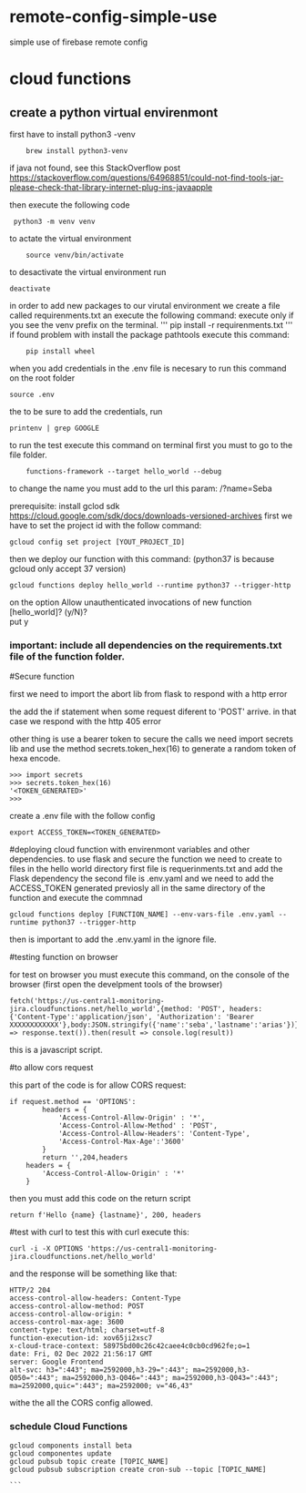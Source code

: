 # remote-config-simple-use
simple use of firebase remote config


# cloud functions

## create a python virtual envirenmont

first have to install python3 -venv

```
    brew install python3-venv 
```

if java not found, see this StackOverflow post https://stackoverflow.com/questions/64968851/could-not-find-tools-jar-please-check-that-library-internet-plug-ins-javaapple

then execute the following code 
```
 python3 -m venv venv
```

to actate the virtual environment
```
    source venv/bin/activate
```

to desactivate the virtual environment
run
```
deactivate

```

in order to add new packages to our virutal environment we create a  file called requirenments.txt an execute the following command:
execute only if you see the venv prefix on the terminal.
'''
    pip install -r requirenments.txt
'''
if found problem with install the package pathtools execute this command:

```
    pip install wheel
```

when you add credentials in the .env file is necesary to run this command
on the root folder

```
source .env
```

the to be sure to add the credentials, run

```
printenv | grep GOOGLE
```

to run the test execute this command on terminal
first you must to go to the file folder.

```
    functions-framework --target hello_world --debug
```
to change the name you must add to the url this param: /?name=Seba

prerequisite: install gclod sdk https://cloud.google.com/sdk/docs/downloads-versioned-archives
first we have to set the project id with the follow command:
```
gcloud config set project [YOUT_PROJECT_ID]
```
then we deploy our function with this command:
(python37 is because gcloud only accept 37 version)
```
gcloud functions deploy hello_world --runtime python37 --trigger-http
```
on the option Allow unauthenticated invocations of new function [hello_world]? (y/N)?  
put y

### important: include all dependencies on the requirements.txt file of the function folder.

#Secure function

first we need to import the abort lib from flask to respond with a http error

the add the if statement when some request diferent to 'POST' arrive. 
in that case we respond with the http 405 error

other thing is use a bearer token to secure the calls
we need import secrets lib and use the method secrets.token_hex(16) to generate a random token of hexa encode.
```
>>> import secrets
>>> secrets.token_hex(16)
'<TOKEN_GENERATED>'
>>> 
```

create a .env file with the follow config
```
export ACCESS_TOKEN=<TOKEN_GENERATED>
````



#deploying cloud function with envirenmont variables and other dependencies.
to use flask and secure the function we need to create to files in the hello world directory
first file is requerinments.txt and add the Flask dependency
the second file is .env.yaml and we need to add the ACCESS_TOKEN generated previosly 
all in the same directory of the function
and execute the commnad

```
gcloud functions deploy [FUNCTION_NAME] --env-vars-file .env.yaml --runtime python37 --trigger-http
```

then is important to add the .env.yaml in the ignore file.

#testing function on browser

for test on browser you must execute this command, on the console of the browser (first open the develpment tools of the browser)

```
fetch('https://us-central1-monitoring-jira.cloudfunctions.net/hello_world',{method: 'POST', headers: {'Content-Type':'application/json', 'Authorization': 'Bearer XXXXXXXXXXXX'},body:JSON.stringify({'name':'seba','lastname':'arias'})}).then(response => response.text()).then(result => console.log(result))

```
this is a javascript script.

#to allow cors request

this part of the code is for allow CORS request:
```
if request.method == 'OPTIONS':
        headers = {
            'Access-Control-Allow-Origin' : '*',
            'Access-Control-Allow-Method' : 'POST',
            'Access-Control-Allow-Headers': 'Content-Type',
            'Access-Control-Max-Age':'3600'
        }
        return '',204,headers
    headers = {
        'Access-Control-Allow-Origin' : '*'
    }
```
then you must add this code on the return script

```
return f'Hello {name} {lastname}', 200, headers
```

#test with curl
to test this with curl execute this: 

```
curl -i -X OPTIONS 'https://us-central1-monitoring-jira.cloudfunctions.net/hello_world' 

```

and the response will be something like that:

```
HTTP/2 204 
access-control-allow-headers: Content-Type
access-control-allow-method: POST
access-control-allow-origin: *
access-control-max-age: 3600
content-type: text/html; charset=utf-8
function-execution-id: xov65ji2xsc7
x-cloud-trace-context: 58975bd00c26c42caee4c0cb0cd962fe;o=1
date: Fri, 02 Dec 2022 21:56:17 GMT
server: Google Frontend
alt-svc: h3=":443"; ma=2592000,h3-29=":443"; ma=2592000,h3-Q050=":443"; ma=2592000,h3-Q046=":443"; ma=2592000,h3-Q043=":443"; ma=2592000,quic=":443"; ma=2592000; v="46,43"
```

withe the all the CORS config allowed.


### schedule Cloud Functions
````
gcloud components install beta
gcloud componentes update
gcloud pubsub topic create [TOPIC_NAME]
gcloud pubsub subscription create cron-sub --topic [TOPIC_NAME]

```
